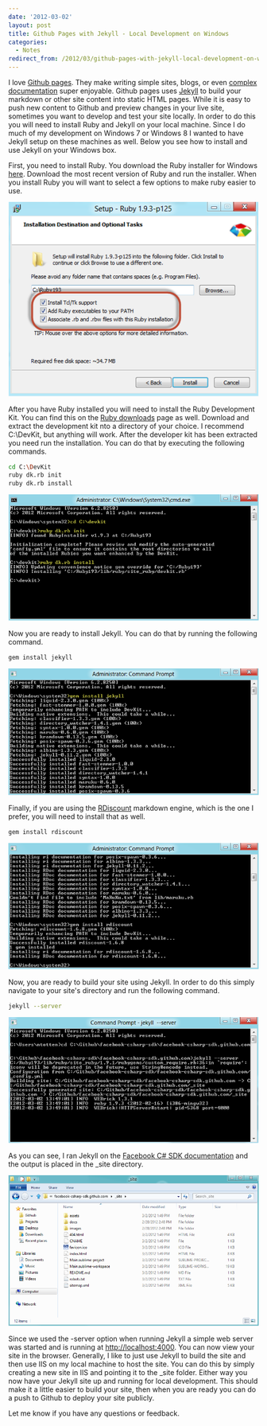 ```yaml
---
date: '2012-03-02'
layout: post
title: Github Pages with Jekyll - Local Development on Windows
categories:
  - Notes
redirect_from: /2012/03/github-pages-with-jekyll-local-development-on-windows/
---
```


I love [Github pages](http://pages.github.com). They make writing simple sites, blogs, or even [complex documentation](http://csharpsdk.org) super enjoyable. Github pages uses [Jekyll](https://github.com/mojombo/jekyll) to build your markdown or other site content into static HTML pages. While it is easy to push new content to Github and preview changes in your live site, sometimes you want to develop and test your site locally. In order to do this you will need to install Ruby and Jekyll on your local machine. Since I do much of my development on Windows 7 or Windows 8 I wanted to have Jekyll setup on these machines as well. Below you see how to install and use Jekyll on your Windows box.

First, you need to install Ruby. You download the Ruby installer for Windows [here](http://rubyinstaller.org/downloads/). Download the most recent version of Ruby and run the installer. When you install Ruby you will want to select a few options to make ruby easier to use.

![](/images/2012/03/rubyinstall21.png)

After you have Ruby installed you will need to install the Ruby Development Kit. You can find this on the [Ruby downloads](http://rubyinstaller.org/downloads/) page as well. Download and extract the development kit nto a directory of your choice. I recommend C:\DevKit, but anything will work. After the developer kit has been extracted you need run the installation. You can do that by executing the following commands.

```bash
cd C:\DevKit
ruby dk.rb init
ruby dk.rb install
```

![](/images/2012/03/devkitinstall1.png)

Now you are ready to install Jekyll. You can do that by running the following command.

```bash
gem install jekyll
```

![](/images/2012/03/geminstalljekyll.png)

Finally, if you are using the [RDiscount](https://github.com/rtomayko/rdiscount) markdown engine, which is the one I prefer, you will need to install that as well.

```bash
gem install rdiscount
```

![](/images/2012/03/rdiscountinstall.png)

Now, you are ready to build your site using Jekyll. In order to do this simply navigate to your site's directory and run the following command.

```bash
jekyll --server
```

![](/images/2012/03/jekyllserver.png)

As you can see, I ran Jekyll on the [Facebook C# SDK documentation](https://github.com/facebook-csharp-sdk/facebook-csharp-sdk.github.com) and the output is placed in the _site directory.

![](/images/2012/03/sitedir.png)

Since we used the -server option when running Jekyll a simple web server was started and is running at [http://localhost:4000](http://localhost:4000). You can now view your site in the browser. Generally, I like to just use Jekyll to build the site and then use IIS on my local machine to host the site. You can do this by simply creating a new site in IIS and pointing it to the _site folder. Either way you now have your Jekyll site up and running for local development. This should make it a little easier to build your site, then when you are ready you can do a push to Github to deploy your site publicly.

Let me know if you have any questions or feedback.

